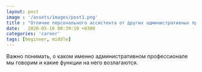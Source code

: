 ```yaml
---
layout: post
image : '/assets/images/post1.png'
title : "Отличие персонального ассистента от других административных профессионалов"
date:   2020-05-16 00:39:10 +0300
categories: 'career'
tags: [beginner, middle]
---
```

Важно понимать, о каком именно административном профессионале мы говорим и какие функции на него возлагаются.